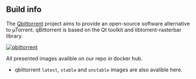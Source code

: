 ## Build info

The [Qbittorrent](https://www.qbittorrent.org/) project aims to provide an open-source software alternative to µTorrent. qBittorrent is based on the Qt toolkit and libtorrent-rasterbar library.

[![qbittorrent](https://github.com/EpicMorg/docker-scripts/raw/master/qbittorrent/qbittorrent-icon.png)](https://www.qbittorrent.org/)


All presented images avalible on our repo in docker hub.

* qbittorrent `latest`, `stable` and `unstable` images are also avalible here.
